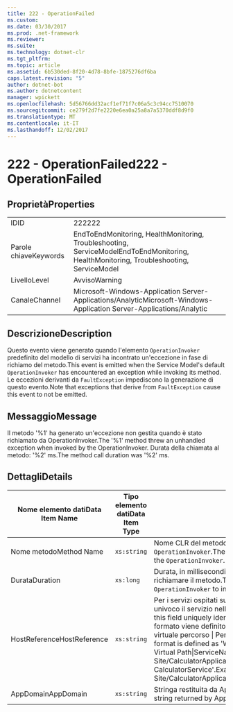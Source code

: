 ```yaml
---
title: 222 - OperationFailed
ms.custom: 
ms.date: 03/30/2017
ms.prod: .net-framework
ms.reviewer: 
ms.suite: 
ms.technology: dotnet-clr
ms.tgt_pltfrm: 
ms.topic: article
ms.assetid: 6b530ded-8f20-4d78-8bfe-1875276df6ba
caps.latest.revision: "5"
author: dotnet-bot
ms.author: dotnetcontent
manager: wpickett
ms.openlocfilehash: 5d56766dd32acf1ef71f7c06a5c3c94cc7510070
ms.sourcegitcommit: ce279f2d7fe2220e6ea0a25a8a7a5370ddf8d9f0
ms.translationtype: MT
ms.contentlocale: it-IT
ms.lasthandoff: 12/02/2017
---
```

# <a name="222---operationfailed"></a><span data-ttu-id="5cf25-102">222 - OperationFailed</span><span class="sxs-lookup"><span data-stu-id="5cf25-102">222 - OperationFailed</span></span>
## <a name="properties"></a><span data-ttu-id="5cf25-103">Proprietà</span><span class="sxs-lookup"><span data-stu-id="5cf25-103">Properties</span></span>  
  
|||  
|-|-|  
|<span data-ttu-id="5cf25-104">ID</span><span class="sxs-lookup"><span data-stu-id="5cf25-104">ID</span></span>|<span data-ttu-id="5cf25-105">222</span><span class="sxs-lookup"><span data-stu-id="5cf25-105">222</span></span>|  
|<span data-ttu-id="5cf25-106">Parole chiave</span><span class="sxs-lookup"><span data-stu-id="5cf25-106">Keywords</span></span>|<span data-ttu-id="5cf25-107">EndToEndMonitoring, HealthMonitoring, Troubleshooting, ServiceModel</span><span class="sxs-lookup"><span data-stu-id="5cf25-107">EndToEndMonitoring, HealthMonitoring, Troubleshooting, ServiceModel</span></span>|  
|<span data-ttu-id="5cf25-108">Livello</span><span class="sxs-lookup"><span data-stu-id="5cf25-108">Level</span></span>|<span data-ttu-id="5cf25-109">Avviso</span><span class="sxs-lookup"><span data-stu-id="5cf25-109">Warning</span></span>|  
|<span data-ttu-id="5cf25-110">Canale</span><span class="sxs-lookup"><span data-stu-id="5cf25-110">Channel</span></span>|<span data-ttu-id="5cf25-111">Microsoft-Windows-Application Server-Applications/Analytic</span><span class="sxs-lookup"><span data-stu-id="5cf25-111">Microsoft-Windows-Application Server-Applications/Analytic</span></span>|  
  
## <a name="description"></a><span data-ttu-id="5cf25-112">Descrizione</span><span class="sxs-lookup"><span data-stu-id="5cf25-112">Description</span></span>  
 <span data-ttu-id="5cf25-113">Questo evento viene generato quando l'elemento `OperationInvoker` predefinito del modello di servizi ha incontrato un'eccezione in fase di richiamo del metodo.</span><span class="sxs-lookup"><span data-stu-id="5cf25-113">This event is emitted when the Service Model's default `OperationInvoker` has encountered an exception while invoking its method.</span></span> <span data-ttu-id="5cf25-114">Le eccezioni derivanti da `FaultException` impediscono la generazione di questo evento.</span><span class="sxs-lookup"><span data-stu-id="5cf25-114">Note that exceptions that derive from `FaultException` cause this event to not be emitted.</span></span>  
  
## <a name="message"></a><span data-ttu-id="5cf25-115">Messaggio</span><span class="sxs-lookup"><span data-stu-id="5cf25-115">Message</span></span>  
 <span data-ttu-id="5cf25-116">Il metodo '%1' ha generato un'eccezione non gestita quando è stato richiamato da OperationInvoker.</span><span class="sxs-lookup"><span data-stu-id="5cf25-116">The '%1' method threw an unhandled exception when invoked by the OperationInvoker.</span></span> <span data-ttu-id="5cf25-117">Durata della chiamata al metodo: '%2' ms.</span><span class="sxs-lookup"><span data-stu-id="5cf25-117">The method call duration was '%2' ms.</span></span>  
  
## <a name="details"></a><span data-ttu-id="5cf25-118">Dettagli</span><span class="sxs-lookup"><span data-stu-id="5cf25-118">Details</span></span>  
  
|<span data-ttu-id="5cf25-119">Nome elemento dati</span><span class="sxs-lookup"><span data-stu-id="5cf25-119">Data Item Name</span></span>|<span data-ttu-id="5cf25-120">Tipo elemento dati</span><span class="sxs-lookup"><span data-stu-id="5cf25-120">Data Item Type</span></span>|<span data-ttu-id="5cf25-121">Descrizione</span><span class="sxs-lookup"><span data-stu-id="5cf25-121">Description</span></span>|  
|--------------------|--------------------|-----------------|  
|<span data-ttu-id="5cf25-122">Nome metodo</span><span class="sxs-lookup"><span data-stu-id="5cf25-122">Method Name</span></span>|`xs:string`|<span data-ttu-id="5cf25-123">Nome CLR del metodo richiamato dall'elemento `OperationInvoker`.</span><span class="sxs-lookup"><span data-stu-id="5cf25-123">The CLR name of the method that was invoked by the `OperationInvoker`.</span></span>|  
|<span data-ttu-id="5cf25-124">Durata</span><span class="sxs-lookup"><span data-stu-id="5cf25-124">Duration</span></span>|`xs:long`|<span data-ttu-id="5cf25-125">Durata, in millisecondi, necessaria all'elemento `OperationInvoker` per richiamare il metodo.</span><span class="sxs-lookup"><span data-stu-id="5cf25-125">The time, in milliseconds, that it took the `OperationInvoker` to invoke the method.</span></span>|  
|<span data-ttu-id="5cf25-126">HostReference</span><span class="sxs-lookup"><span data-stu-id="5cf25-126">HostReference</span></span>|`xs:string`|<span data-ttu-id="5cf25-127">Per i servizi ospitati su Web, questo campo identifica in modo univoco il servizio nella gerarchia Web.</span><span class="sxs-lookup"><span data-stu-id="5cf25-127">For Web-hosted services, this field uniquely identifies the service in the Web hierarchy.</span></span> <span data-ttu-id="5cf25-128">Il formato viene definito come ' nome sito Web dell'applicazione virtuale percorso &#124; Percorso virtuale servizio &#124; ServiceName'.</span><span class="sxs-lookup"><span data-stu-id="5cf25-128">Its format is defined as 'Web Site Name Application Virtual Path&#124;Service Virtual Path&#124;ServiceName'.</span></span> <span data-ttu-id="5cf25-129">Esempio: ' Default Web Site/CalculatorApplication &#124;/CalculatorService.svc &#124; CalculatorService'.</span><span class="sxs-lookup"><span data-stu-id="5cf25-129">Example: 'Default Web Site/CalculatorApplication&#124;/CalculatorService.svc&#124;CalculatorService'.</span></span>|  
|<span data-ttu-id="5cf25-130">AppDomain</span><span class="sxs-lookup"><span data-stu-id="5cf25-130">AppDomain</span></span>|`xs:string`|<span data-ttu-id="5cf25-131">Stringa restituita da AppDomain.CurrentDomain.FriendlyName.</span><span class="sxs-lookup"><span data-stu-id="5cf25-131">The string returned by AppDomain.CurrentDomain.FriendlyName.</span></span>|
